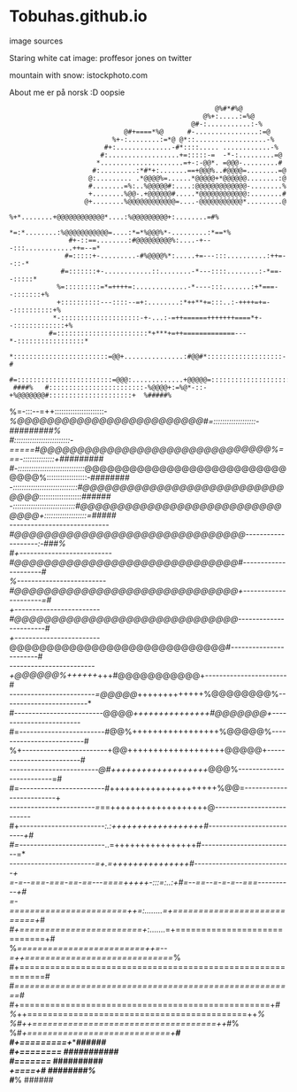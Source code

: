 # Tobuhas.github.io



image sources

Staring white cat image: proffesor jones on twitter

mountain with snow: istockphoto.com



About me er på norsk :D oopsie

                             
                                                                                                       
                                                        @%#*#%@                                     
                                                     @%+:.....:=%@                                  
                                                  @#-:...........:-%                                
                                 @#+====*%@      #-................:=@                              
                              %+-:........:=*@ @*::..................-%                             
                            #+:..............-#*::::..... ............-%                            
                           #:..................+=:::::-=  -*-:.........=@                           
                          *.....................=+-:-@@*. =@@@-.........#                           
                         #:.........:*#*+:.......==+@@@%..#@@@@=........=@                          
                        @:......... .*@@@@%=......*@@@@@+*@@@@@@........:@                          
                        #........=%:..%@@@@@#:....:@@@@@@@@@@@@@-........%                          
                        +........%@@-.+@@@@@@#.....*@@@@@@@@@@@@:........#                          
                       @+........%@@@@@@@@@@@@=....-@@@@@@@@@@@*.........@                          
                      %+*........+@@@@@@@@@@@@*....:%@@@@@@@@@+:........=#%                         
                     *=:*........:%@@@@@@@@@@@=....:*=*%@@@%*-.........:*==*%                       
                   #+-::==........:#@@@@@@@@@%:....-+---:::............++=--=*                      
                  #=:::::+-.........-#%@@@@%*:.....+=---:::..........:++=--::-*                     
                 #=:::::::+-............::........-*---::::........:-*==--:::::*                    
                %=:::::::::=*=++++=:.............-*----:::.......:+*===--:::::::+%                  
                +::::::::::---::::--=+:........:*++**+=:::..:-++++=+=--::::::::::+%                 
               *-::::::::::::::::::::-+-...:-=++======+++++++====*+--:::::::::::::+%                
              #=:::::::::::::::::::::::*+***+=++=============---*-:::::::::::::::::*                
              *::::::::::::::::::::::::=@@+...............:#@@#*:::::::::::::::::::-#               
             #=::::::::::::::::::::::::=@@@:.............+@@@@@=::::::::::::::::::::=#              
     ####%   #::::::::::::::::::::::::-%@@@@+:=%@*-::-+%@@@@@@@#:::::::::::::::::::::+  %#####%     
   %=-:::--=++::::::::::::::::::::::-*%@@@@@@@@@@@@@@@@@@@@@@@@@#=:::::::::::::::::::-#########%    
   #:::::::::::::::::::::::::-=====#@@@@@@@@@@@@@@@@@@@@@@@@@@@@@@@%===-::::::::::::::+#########    
   #-::::::::::::::::::::::::::::::*@@@@@@@@@@@@@@@@@@@@@@@@@@@@@@@%::::::::::::::::::-########     
    *-:::::::::::::::::::::::::::::#@@@@@@@@@@@@@@@@@@@@@@@@@@@@@@@*:::::::::::::::::::*######      
     *-::::::::::::::::::::::::::::#@@@@@@@@@@@@@@@@@@@@@@@@@@@@@@@+:::::::::::::::::::=#####       
      *----------------------------#@@@@@@@@@@@@@@@@@@@@@@@@@@@@@@@-------------------:-###%        
       #+--------------------------#@@@@@@@@@@@@@@@@@@@@@@@@@@@@@@#---------------------*#          
        %*-------------------------#@@@@@@@@@@@@@@@@@@@@@@@@@@@@@@+---------------------=#          
          +------------------------#@@@@@@@@@@@@@@@@@@@@@@@@@@@@@@-----------------------#          
          +------------------------*@@@@@@@@@@@@@@@@@@@@@@@@@@@@@#-----------------------#          
          *------------------------+@@@@@@%++++++*+++#@@@@@@@@@@@+-----------------------#          
          *------------------------=@@@@@*+++++++++++++%@@@@@@@@%------------------------*          
          #-------------------------@@@@*+++++++++++++++#@@@@@@@+------------------------*          
          #=------------------------#@@%+++++++++++++++++%@@@@@%-------------------------#          
          %+------------------------+@@+++++++++++++++++++@@@@@+-------------------------#          
           *-------------------------@#+++++++++++++++++++*@@@%-------------------------=#          
           #=------------------------#+++++++++++++++++++++%@@=-------------------------+           
            *------------------------=*==+++++++++++++++++++@*--------------------------*           
            #+------------------------*:.:++++++++++++++++++#--------------------------+#           
             #=------------------------*..=++++++++++++++++#--------------------------=*            
              *------------------------=+.=+++++++++++++++#---------------------------+             
               *=-=--===-===-==-==---====*+++++-:::=:..:+#=--==--=-=-=--===----------+#             
                *=-=======================*++=:........=+===========================+#              
                 #+========================+*:.......=+============================+#               
                  %*=========================++=--=++=============================*%                
                    #+===========================================================#                  
                      #*=======================================================#                    
                        #*+=================================================+*#                     
                          %*++===========================================++*%                       
                             %#++====================================++*#%                          
                                 %#*+============================+**#                               
                                     #+=========+*********######                                    
                                      #+========*   ###########                                     
                                       #*=======*   ##########                                      
                                         *+====+#   ########%                                       
                                           #***%     ######                                         
                                                                                                    
                                                                                                    
                                                                                                       
